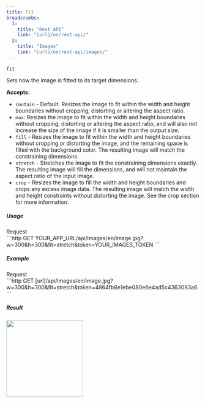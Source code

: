 ```yaml
---
title: Fit
breadcrumbs:
  1:
    title: "Rest API"
    link: "[url]/en/rest-api/"
  2:
    title: "Images"
    link: "[url]/en/rest-api/images/"
---
```


`fit`

Sets how the image is fitted to its target dimensions.

**Accepts:**
* `contain` - Default. Resizes the image to fit within the width and height boundaries without cropping, distorting or altering the aspect ratio.
* `max`: Resizes the image to fit within the width and height boundaries without cropping, distorting or altering the aspect ratio, and will also not increase the size of the image if it is smaller than the output size.
* `fill` - Resizes the image to fit within the width and height boundaries without cropping or distorting the image, and the remaining space is filled with the background color. The resulting image will match the constraining dimensions.
* `stretch` - Stretches the image to fit the constraining dimensions exactly. The resulting image will fill the dimensions, and will not maintain the aspect ratio of the input image.
* `crop` - Resizes the image to fill the width and height boundaries and crops any excess image data. The resulting image will match the width and height constraints without distorting the image. See the crop section for more information.

##### Usage

<div class="file-header">Request</div>
```http
GET YOUR_APP_URL/api/images/en/image.jpg?w=300&h=300&fit=stretch&token=YOUR_IMAGES_TOKEN
```

##### Example

<div class="file-header">Request</div>
```http
GET [url]/api/images/en/image.jpg?w=300&h=300&fit=stretch&token=4864fb8e1ebe080e6e4ad5c4363083a6
```

##### Result

<img height="200" class="inline" src="[url]/api/images/en/image.jpg?w=300&h=300&fit=stretch&token=4864fb8e1ebe080e6e4ad5c4363083a6">
